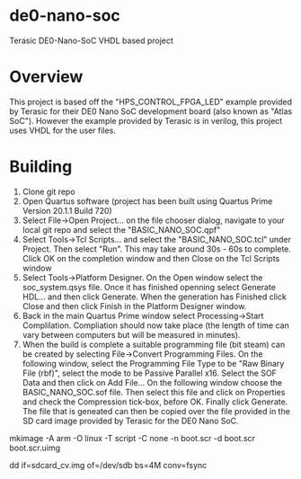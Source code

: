 # de0-nano-soc
Terasic DE0-Nano-SoC VHDL based project

# Overview
This project is based off the "HPS_CONTROL_FPGA_LED" example provided by Terasic for their DE0 Nano SoC development board (also known as "Atlas SoC"). However the example provided by Terasic is in verilog, this project uses VHDL for the user files. 

# Building
1. Clone git repo
2. Open Quartus software (project has been built using Quartus Prime Version 20.1.1 Build 720)
3. Select File->Open Project... on the file chooser dialog, navigate to your local git repo and select the "BASIC_NANO_SOC.qpf"
4. Select Tools->Tcl Scripts... and select the "BASIC_NANO_SOC.tcl" under Project. Then select "Run". This may take around 30s - 60s to complete. Click OK on the completion window and then Close on the Tcl Scripts window
5. Select Tools->Platform Designer. On the Open window select the soc_system.qsys file. Once it has finished openning select Generate HDL... and then click Generate. When the generation has Finished click Close and then click Finish in the Platform Designer window.
6. Back in the main Quartus Prime window select Processing->Start Complilation. Compliation should now take place (the length of time can vary between computers but will be measured in minutes).
7. When the build is complete a suitable programming file (bit steam) can be created by selecting File->Convert Programming Files. On the following window, select the Programming File Type to be "Raw Binary File (rbf)", select the mode to be Passive Parallel x16. Select the SOF Data and then click on Add File... On the following window choose the BASIC_NANO_SOC.sof file. Then select this file and click on Properties and check the Compression tick-box, before OK. Finally click Generate. The file that is geneated can then be copied over the file provided in the SD card image provided by Terasic for the DE0 Nano SoC.


mkimage -A arm -O linux -T script -C none -n boot.scr -d boot.scr boot.scr.uimg

dd if=sdcard_cv.img of=/dev/sdb bs=4M conv=fsync
